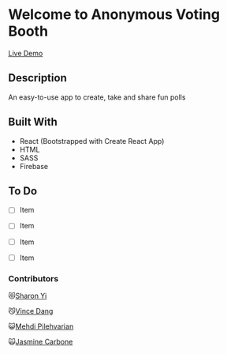 # Welcome to Anonymous Voting Booth

[Live Demo](https://anonvotingbooth.github.io/anonymousVotingBooth)

## Description
An easy-to-use app to create, take and share fun polls

## Built With
* React (Bootstrapped with Create React App)
* HTML
* SASS
* Firebase


## To Do
- [ ] Item
- [ ] Item
- [ ] Item
- [ ] Item


### Contributors 
 :heart_eyes_cat:[Sharon Yi](https://github.com/sharon-yi)

 :smirk_cat:[Vince Dang](https://github.com/DangVincent)

 :smiley_cat:[Mehdi Pilehvarian](https://github.com/mantonionip)

 :scream_cat:[Jasmine Carbone](https://github.com/tiltedcanvas)
